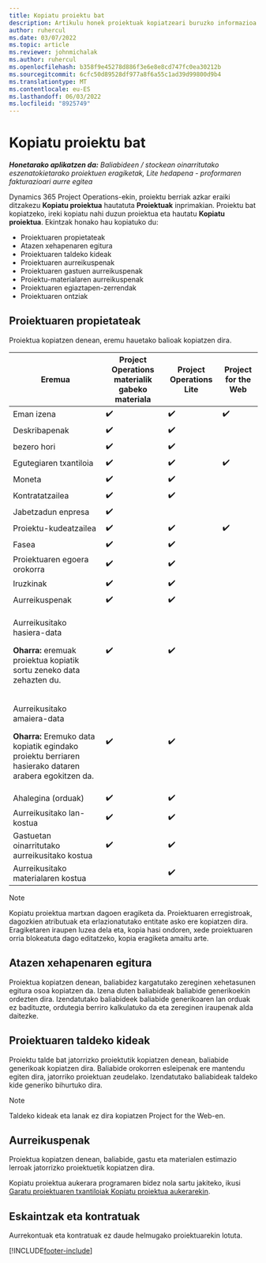```yaml
---
title: Kopiatu proiektu bat
description: Artikulu honek proiektuak kopiatzeari buruzko informazioa eskaintzen du Dynamics 365 Project Operations.
author: ruhercul
ms.date: 03/07/2022
ms.topic: article
ms.reviewer: johnmichalak
ms.author: ruhercul
ms.openlocfilehash: b358f9e45278d886f3e6e8e8cd747fc0ea30212b
ms.sourcegitcommit: 6cfc50d89528df977a8f6a55c1ad39d99800d9b4
ms.translationtype: MT
ms.contentlocale: eu-ES
ms.lasthandoff: 06/03/2022
ms.locfileid: "8925749"
---
```

# <a name="copy-a-project"></a>Kopiatu proiektu bat

_**Honetarako aplikatzen da:** Baliabideen / stockean oinarritutako eszenatokietarako proiektuen eragiketak, Lite hedapena - proformaren fakturazioari aurre egitea_

Dynamics 365 Project Operations-ekin, proiektu berriak azkar eraiki ditzakezu **Kopiatu proiektua** hautatuta **Proiektuak** inprimakian. Proiektu bat kopiatzeko, ireki kopiatu nahi duzun proiektua eta hautatu **Kopiatu proiektua**. Ekintzak honako hau kopiatuko du:

- Proiektuaren propietateak 
- Atazen xehapenaren egitura
- Proiektuaren taldeko kideak
- Proiektuaren aurreikuspenak
- Proiektuaren gastuen aurreikuspenak
- Proiektu-materialaren aurreikuspenak
- Proiektuaren egiaztapen-zerrendak
- Proiektuaren ontziak

## <a name="project-properties"></a>Proiektuaren propietateak

Proiektua kopiatzen denean, eremu hauetako balioak kopiatzen dira.

| Eremua | Project Operations materialik gabeko materiala | Project Operations Lite | Project for the Web |
|-------|------------------------------------------|-------------------------|---------------------|
| Eman izena | :heavy_check_mark: | :heavy_check_mark: | :heavy_check_mark: |
| Deskribapenak | :heavy_check_mark: | :heavy_check_mark: | |
| bezero hori | :heavy_check_mark: | :heavy_check_mark: | |
| Egutegiaren txantiloia | :heavy_check_mark: | :heavy_check_mark: | :heavy_check_mark: |
| Moneta | :heavy_check_mark: | :heavy_check_mark: | |
| Kontratatzailea | :heavy_check_mark: | :heavy_check_mark: | |
| Jabetzadun enpresa | :heavy_check_mark: | | |
| Proiektu-kudeatzailea | :heavy_check_mark: | :heavy_check_mark: | :heavy_check_mark: |
| Fasea | :heavy_check_mark: | :heavy_check_mark: | |
| Proiektuaren egoera orokorra | :heavy_check_mark: | :heavy_check_mark: | |
| Iruzkinak | :heavy_check_mark: | :heavy_check_mark: | |
| Aurreikuspenak | :heavy_check_mark: | :heavy_check_mark: | |
| <p>Aurreikusitako hasiera-data</p><p><strong>Oharra:</strong> eremuak proiektua kopiatik sortu zeneko data zehazten du. | :heavy_check_mark: | :heavy_check_mark: | |
| <p>Aurreikusitako amaiera-data</p><p><strong>Oharra:</strong> Eremuko data kopiatik egindako proiektu berriaren hasierako dataren arabera egokitzen da.</p> | :heavy_check_mark: | :heavy_check_mark: | |
| Ahalegina (orduak) | :heavy_check_mark: | :heavy_check_mark: | |
| Aurreikusitako lan-kostua | :heavy_check_mark: | :heavy_check_mark: | |
| Gastuetan oinarritutako aurreikusitako kostua | :heavy_check_mark: | :heavy_check_mark: | |
| Aurreikusitako materialaren kostua | | :heavy_check_mark: | |

> [!NOTE]
> Kopiatu proiektua martxan dagoen eragiketa da. Proiektuaren erregistroak, dagozkien atributuak eta erlazionatutako entitate asko ere kopiatzen dira. Eragiketaren iraupen luzea dela eta, kopia hasi ondoren, xede proiektuaren orria blokeatuta dago editatzeko, kopia eragiketa amaitu arte.

## <a name="work-breakdown-structure"></a>Atazen xehapenaren egitura

Proiektua kopiatzen denean, baliabidez kargatutako zereginen xehetasunen egitura osoa kopiatzen da. Izena duten baliabideak baliabide generikoekin ordezten dira. Izendatutako baliabideek baliabide generikoaren lan orduak ez badituzte, ordutegia berriro kalkulatuko da eta zereginen iraupenak alda daitezke.

## <a name="project-team-members"></a>Proiektuaren taldeko kideak

Proiektu talde bat jatorrizko proiektutik kopiatzen denean, baliabide generikoak kopiatzen dira. Baliabide orokorren esleipenak ere mantendu egiten dira, jatorriko proiektuan zeudelako. Izendatutako baliabideak taldeko kide generiko bihurtuko dira.

> [!NOTE]
> Taldeko kideak eta lanak ez dira kopiatzen Project for the Web-en.

## <a name="estimates"></a>Aurreikuspenak

Proiektua kopiatzen denean, baliabide, gastu eta materialen estimazio lerroak jatorrizko proiektuetik kopiatzen dira. 

Kopiatu proiektua aukerara programaren bidez nola sartu jakiteko, ikusi [Garatu proiektuaren txantiloiak Kopiatu proiektua aukerarekin](dev-copy-project.md).

## <a name="quotes-and-contracts"></a>Eskaintzak eta kontratuak

Aurrekontuak eta kontratuak ez daude helmugako proiektuarekin lotuta.

[!INCLUDE[footer-include](../includes/footer-banner.md)]
